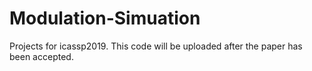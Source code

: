 # Modulation-Simuation
Projects for icassp2019.
This code will be uploaded after the paper has been accepted.
